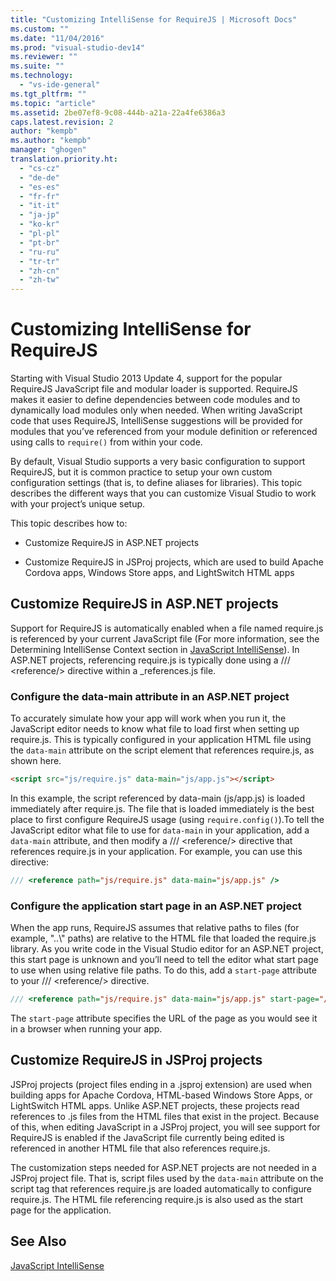```yaml
---
title: "Customizing IntelliSense for RequireJS | Microsoft Docs"
ms.custom: ""
ms.date: "11/04/2016"
ms.prod: "visual-studio-dev14"
ms.reviewer: ""
ms.suite: ""
ms.technology: 
  - "vs-ide-general"
ms.tgt_pltfrm: ""
ms.topic: "article"
ms.assetid: 2be07ef8-9c08-444b-a21a-22a4fe6386a3
caps.latest.revision: 2
author: "kempb"
ms.author: "kempb"
manager: "ghogen"
translation.priority.ht: 
  - "cs-cz"
  - "de-de"
  - "es-es"
  - "fr-fr"
  - "it-it"
  - "ja-jp"
  - "ko-kr"
  - "pl-pl"
  - "pt-br"
  - "ru-ru"
  - "tr-tr"
  - "zh-cn"
  - "zh-tw"
---
```

# Customizing IntelliSense for RequireJS
Starting with Visual Studio 2013 Update 4, support for the popular RequireJS JavaScript file and modular loader is supported. RequireJS makes it easier to define dependencies between code modules and to dynamically load modules only when needed. When writing JavaScript code that uses RequireJS, IntelliSense suggestions will be provided for modules that you’ve referenced from your module definition or referenced using calls to `require()` from within your code.  
  
 By default, Visual Studio supports a very basic configuration to support RequireJS, but it is common practice to setup your own custom configuration settings (that is, to define aliases for libraries). This topic describes the different ways that you can customize Visual Studio to work with your project’s unique setup.  
  
 This topic describes how to:  
  
-   Customize RequireJS in ASP.NET projects  
  
-   Customize RequireJS in JSProj projects, which are used to build Apache Cordova apps, Windows Store apps, and LightSwitch HTML apps  
  
## Customize RequireJS in ASP.NET projects  
 Support for RequireJS is automatically enabled when a file named require.js is referenced by your current JavaScript file (For more information, see the Determining IntelliSense Context section in [JavaScript IntelliSense](../ide/javascript-intellisense.md)). In ASP.NET projects, referencing require.js is typically done using a /// \<reference/> directive within a _references.js file.  
  
### Configure the data-main attribute in an ASP.NET project  
 To accurately simulate how your app will work when you run it, the JavaScript editor needs to know what file to load first when setting up require.js. This is typically configured in your application HTML file using the `data-main` attribute on the script element that references require.js, as shown here.  
  
```html  
<script src="js/require.js" data-main="js/app.js"></script>  
```  
  
 In this example, the script referenced by data-main (js/app.js) is loaded immediately after require.js. The file that is loaded immediately is the best place to first configure RequireJS usage (using `require.config()`).To tell the JavaScript editor what file to use for `data-main` in your application, add a `data-main` attribute, and then modify a /// \<reference/> directive that references require.js in your application. For example, you can use this directive:  
  
```javascript  
/// <reference path="js/require.js" data-main="js/app.js" />  
```  
  
### Configure the application start page in an ASP.NET project  
 When the app runs, RequireJS assumes that relative paths to files (for example, "..\\" paths) are relative to the HTML file that loaded the require.js library. As you write code in the Visual Studio editor for an ASP.NET project, this start page is unknown and you’ll need to tell the editor what start page to use when using relative file paths. To do this, add a `start-page` attribute to your /// \<reference/> directive.  
  
```javascript  
/// <reference path="js/require.js" data-main="js/app.js" start-page="/app/index.html" />  
```  
  
 The `start-page` attribute specifies the URL of the page as you would see it in a browser when running your app.  
  
## Customize RequireJS in JSProj projects  
 JSProj projects (project files ending in a .jsproj extension) are used when building apps for Apache Cordova, HTML-based Windows Store Apps, or LightSwitch HTML apps. Unlike ASP.NET projects, these projects read references to .js files from the HTML files that exist in the project. Because of this, when editing JavaScript in a JSProj project, you will see support for RequireJS is enabled if the JavaScript file currently being edited is referenced in another HTML file that also references require.js.  
  
 The customization steps needed for ASP.NET projects are not needed in a JSProj project file. That is, script files used by the `data-main` attribute on the script tag that references require.js are loaded automatically to configure require.js. The HTML file referencing require.js is also used as the start page for the application.  
  
## See Also  
 [JavaScript IntelliSense](../ide/javascript-intellisense.md)